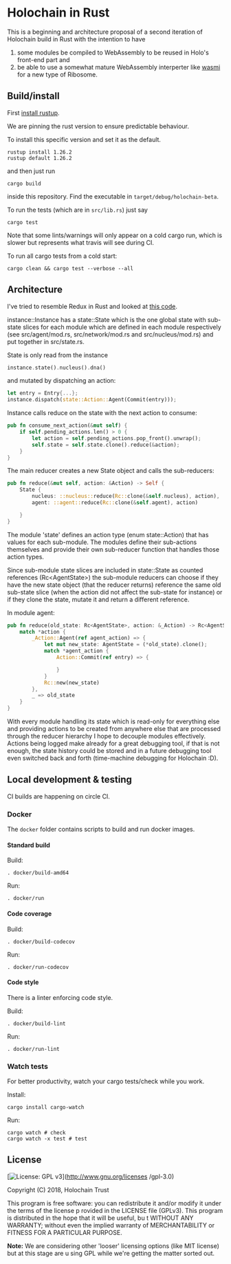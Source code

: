 # Holochain in Rust
This is a beginning and architecture proposal of a second iteration of
Holochain build in Rust with the intention to have
1. some modules be compiled to WebAssembly to be reused in Holo's front-end part and
2. be able to use a somewhat mature WebAssembly interperter like [wasmi](https://github.com/paritytech/wasmi) for a new type of Ribosome.

## Build/install
First [install rustup](https://www.rust-lang.org/en-US/install.html).

We are pinning the rust version to ensure predictable behaviour.

To install this specific version and set it as the default.

```
rustup install 1.26.2
rustup default 1.26.2
```

and then just run

```
cargo build
```

inside this repository.
Find the executable in ```target/debug/holochain-beta```.

To run the tests (which are in ```src/lib.rs```) just say

```
cargo test
```

Note that some lints/warnings will only appear on a cold cargo run, which is
slower but represents what travis will see during CI.

To run all cargo tests from a cold start:

```
cargo clean && cargo test --verbose --all
```

## Architecture
I've tried to resemble Redux in Rust and looked at [this code](https://github.com/rust-redux/rust-redux).

instance::Instance has a state::State which is the one global state with
sub-state slices for each module which are defined in each module respectively
(see src/agent/mod.rs, src/network/mod.rs and src/nucleus/mod.rs) and put
together in src/state.rs.

State is only read from the instance

```rs
instance.state().nucleus().dna()
```

and mutated by dispatching an action:

```rs
let entry = Entry{...};
instance.dispatch(state::Action::Agent(Commit(entry)));
```

Instance calls reduce on the state with the next action to consume:

```rs
pub fn consume_next_action(&mut self) {
    if self.pending_actions.len() > 0 {
        let action = self.pending_actions.pop_front().unwrap();
        self.state = self.state.clone().reduce(&action);
    }
}
```

The main reducer creates a new State object and calls the sub-reducers:

```rs
pub fn reduce(&mut self, action: &Action) -> Self {
    State {
        nucleus: ::nucleus::reduce(Rc::clone(&self.nucleus), action),
        agent: ::agent::reduce(Rc::clone(&self.agent), action)

    }
}
```

The module 'state' defines an action type (enum state::Action) that has values for
each sub-module. The modules define their sub-actions themselves and provide
their own sub-reducer function that handles those action types.

Since sub-module state slices are included in state::State as counted references (Rc\<AgentState>) the sub-module reducers can choose if they have the new state object (that the reducer returns) reference the same old sub-state slice (when the action did not affect the sub-state for instance) or if they clone the state, mutate it and return a different reference.

In module agent:

```rs
pub fn reduce(old_state: Rc<AgentState>, action: &_Action) -> Rc<AgentState> {
    match *action {
        _Action::Agent(ref agent_action) => {
            let mut new_state: AgentState = (*old_state).clone();
            match *agent_action {
                Action::Commit(ref entry) => {

                }
            }
            Rc::new(new_state)
        },
        _ => old_state
    }
}
```

With every module handling its state which is read-only for everything else and providing actions to be created from anywhere else that are processed through the reducer hierarchy I hope to decouple modules effectively. Actions being logged make already for a great debugging tool, if that is not enough, the state history could be stored and in a future debugging tool even switched back and forth (time-machine debugging for Holochain :D).

## Local development & testing

CI builds are happening on circle CI.

### Docker

The `docker` folder contains scripts to build and run docker images.

#### Standard build

Build:

`. docker/build-amd64`

Run:

`. docker/run`

#### Code coverage

Build:

`. docker/build-codecov`

Run:

`. docker/run-codecov`

#### Code style

There is a linter enforcing code style.

Build:

```
. docker/build-lint
```

Run:

`. docker/run-lint`

### Watch tests

For better productivity, watch your cargo tests/check while you work.

Install:

`cargo install cargo-watch`

Run:

```
cargo watch # check
cargo watch -x test # test
```

## License
[![License: GPL v3](https://img.shields.io/badge/License-GPL%20v3-blue.svg)](http://www.gnu.org/licenses
/gpl-3.0)

Copyright (C) 2018, Holochain Trust

This program is free software: you can redistribute it and/or modify it under the terms of the license p
rovided in the LICENSE file (GPLv3).  This program is distributed in the hope that it will be useful, bu
t WITHOUT ANY WARRANTY; without even the implied warranty of MERCHANTABILITY or FITNESS FOR A PARTICULAR
 PURPOSE.

**Note:** We are considering other 'looser' licensing options (like MIT license) but at this stage are u
sing GPL while we're getting the matter sorted out.
